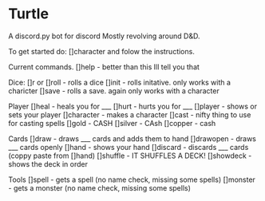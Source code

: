# Turtle
A discord.py bot for discord Mostly revolving around D&D.

To get started do:   []character        and folow the instructions.
      
Current commands.
[]help        - better than this Ill tell you that

Dice:
[]r or []roll - rolls a dice
[]init        - rolls initative. only works with a charicter
[]save        - rolls a save. again only works with a character

Player
[]heal        - heals you for ___
[]hurt        - hurts you for ___
[]player      - shows or sets your player
[]character   - makes a character
[]cast        - nifty thing to use for casting spells
[]gold        - CASH
[]silver      - CAsh
[]copper      - cash

Cards
[]draw        - draws ___ cards and adds them to hand
[]drawopen    - draws ___ cards openly
[]hand        - shows your hand
[]discard     - discards ___ cards (coppy paste from []hand)
[]shuffle     - IT SHUFFLES A DECK!
[]showdeck    - shows the deck in order

Tools
[]spell       - gets a spell (no name check, missing some spells)
[]monster     - gets a monster (no name check, missing some spells)

